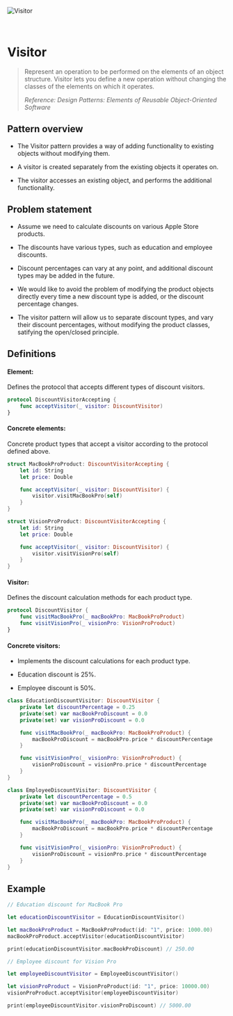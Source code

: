 ![Visitor](https://github.com/user-attachments/assets/e860e3c8-0d4e-4a54-b2c9-ab5def845aea)

<br />

# Visitor

> Represent an operation to be performed on the elements of an object structure. Visitor lets you define a new operation without changing the classes of the elements on which it operates.
>
> _Reference: Design Patterns: Elements of Reusable Object-Oriented Software_

## Pattern overview

- The Visitor pattern provides a way of adding functionality to existing objects without modifying them.

- A visitor is created separately from the existing objects it operates on.

- The visitor accesses an existing object, and performs the additional functionality.

## Problem statement

- Assume we need to calculate discounts on various Apple Store products.

- The discounts have various types, such as education and employee discounts.

- Discount percentages can vary at any point, and additional discount types may be added in the future.

- We would like to avoid the problem of modifying the product objects directly every time a new discount type is added, or the discount percentage changes.

- The visitor pattern will allow us to separate discount types, and vary their discount percentages, without modifying the product classes, satifying the open/closed principle.

## Definitions

#### Element:

Defines the protocol that accepts different types of discount visitors.

```swift
protocol DiscountVisitorAccepting {
    func acceptVisitor(_ visitor: DiscountVisitor)
}
```

#### Concrete elements:

Concrete product types that accept a visitor according to the protocol defined above.

```swift
struct MacBookProProduct: DiscountVisitorAccepting {
    let id: String
    let price: Double

    func acceptVisitor(_ visitor: DiscountVisitor) {
        visitor.visitMacBookPro(self)
    }
}

struct VisionProProduct: DiscountVisitorAccepting {
    let id: String
    let price: Double

    func acceptVisitor(_ visitor: DiscountVisitor) {
        visitor.visitVisionPro(self)
    }
}
```

#### Visitor:

Defines the discount calculation methods for each product type.

```swift
protocol DiscountVisitor {
    func visitMacBookPro(_ macBookPro: MacBookProProduct)
    func visitVisionPro(_ visionPro: VisionProProduct)
}
```

#### Concrete visitors:

- Implements the discount calculations for each product type.

- Education discount is 25%.

- Employee discount is 50%.

```swift
class EducationDiscountVisitor: DiscountVisitor {
    private let discountPercentage = 0.25
    private(set) var macBookProDiscount = 0.0
    private(set) var visionProDiscount = 0.0

    func visitMacBookPro(_ macBookPro: MacBookProProduct) {
        macBookProDiscount = macBookPro.price * discountPercentage
    }

    func visitVisionPro(_ visionPro: VisionProProduct) {
        visionProDiscount = visionPro.price * discountPercentage
    }
}

class EmployeeDiscountVisitor: DiscountVisitor {
    private let discountPercentage = 0.5
    private(set) var macBookProDiscount = 0.0
    private(set) var visionProDiscount = 0.0

    func visitMacBookPro(_ macBookPro: MacBookProProduct) {
        macBookProDiscount = macBookPro.price * discountPercentage
    }

    func visitVisionPro(_ visionPro: VisionProProduct) {
        visionProDiscount = visionPro.price * discountPercentage
    }
}
```

## Example

```swift
// Education discount for MacBook Pro

let educationDiscountVisitor = EducationDiscountVisitor()

let macBookProProduct = MacBookProProduct(id: "1", price: 1000.00)
macBookProProduct.acceptVisitor(educationDiscountVisitor)

print(educationDiscountVisitor.macBookProDiscount) // 250.00

// Employee discount for Vision Pro

let employeeDiscountVisitor = EmployeeDiscountVisitor()

let visionProProduct = VisionProProduct(id: "1", price: 10000.00)
visionProProduct.acceptVisitor(employeeDiscountVisitor)

print(employeeDiscountVisitor.visionProDiscount) // 5000.00
```
